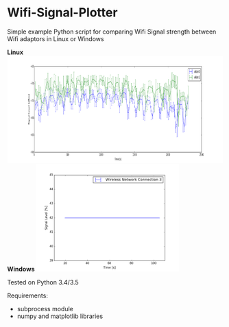 # Wifi-Signal-Plotter
Simple example Python script for comparing Wifi Signal strength between Wifi adaptors in Linux or Windows

**Linux**
<img src="ExamplePlotInLinux.png" height="250">
**Windows**
<img src="ExamplePlotInWindows.png" height="250">

Tested on Python 3.4/3.5

Requirements:
  - subprocess module
  - numpy and matplotlib libraries
